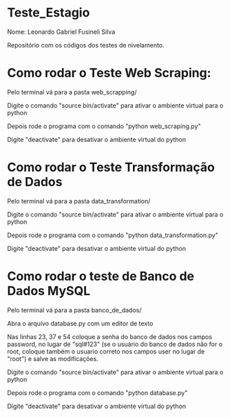 # Teste_Estagio

Nome: Leonardo Gabriel Fusineli Silva

Repositório com os códigos dos testes de nivelamento.

# Como rodar o Teste Web Scraping:

Pelo terminal vá para a pasta web_scrapping/

Digite o comando "source bin/activate" para ativar o ambiente virtual para o python

Depois rode o programa com o comando "python web_scraping.py"

Digite "deactivate" para desativar o ambiente virtual do python

# Como rodar o Teste Transformação de Dados

Pelo terminal vá para a pasta data_transformation/

Digite o comando "source bin/activate" para ativar o ambiente virtual para o python

Depois rode o programa com o comando "python data_transformation.py"

Digite "deactivate" para desativar o ambiente virtual do python

# Como rodar o teste de Banco de Dados MySQL

Pelo terminal vá para a pasta banco_de_dados/

Abra o arquivo database.py com um editor de texto

Nas linhas 23, 37 e 54 coloque a senha do banco de dados nos campos password, no lugar de "sql#123" (se o usuário do banco de dados não for o root, coloque também o usuario correto nos campos user no lugar de "root") e salve as modificações.

Digite o comando "source bin/activate" para ativar o ambiente virtual para o python

Depois rode o programa com o comando "python database.py"

Digite "deactivate" para desativar o ambiente virtual do python
